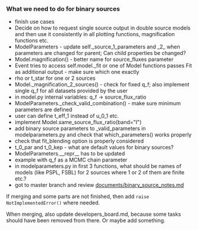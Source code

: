 ### What we need to do for binary sources

* finish use cases
* Decide on how to request single source output in double source models and then use it consistently in all plotting functions, magnification functions etc.
* ModelParameters - update self.\_source\_1\_parameters and \_2\_ when parameters are changed for parent; Can child properties be changed?
* Model.magnification() - better name for source\_fluxes parameter
* Event tries to access self.model.\_fit or one of Model functions passes Fit as additional output - make sure which one exactly
* rho or t\_star for one or 2 sources
* Model.\_magnification\_2\_sources() - check for fixed q\_f; also implement single q\_f for all datasets provided by the user
* in model.py internal variables: q\_f -> source\_flux\_ratio
* ModelParameters.\_check\_valid\_combination() - make sure minimum parameters are defined
* user can define t\_eff\_1 instead of u\_0\_1 etc.
* implement Model.same\_source\_flux\_ratio(band="I")
* add binary source parameters to \_valid\_parameters in modelparameters.py and check that which\_parameters() works properly
* check that fit\_blending option is properly considered
* t\_0\_par and t\_0\_kep - what are default values for binary sources?
* ModelParameters.\_\_repr\_\_ has to be updated
* example with q\_f as a MCMC chain parameter
* in modelparameters.py in first 3 functions, what should be names of models (like PSPL, FSBL) for 2 sources where 1 or 2 of them are finite etc.?
* got to master branch and review [documents/binary_source_notes.md](https://github.com/rpoleski/MulensModel/blob/master/documents/binary_source_notes.md)

If merging and some parts are not finished, then add ```raise NotImplementedError()``` where needed.

When merging, also update developers_board.md, because some tasks should have been removed from there. Or maybe add something.

